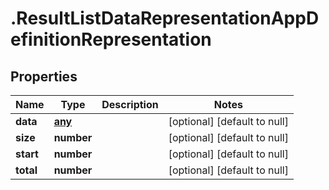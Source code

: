 # .ResultListDataRepresentationAppDefinitionRepresentation

## Properties
Name | Type | Description | Notes
------------ | ------------- | ------------- | -------------
**data** | [**any**](AppDefinitionRepresentation.md) |  | [optional] [default to null]
**size** | **number** |  | [optional] [default to null]
**start** | **number** |  | [optional] [default to null]
**total** | **number** |  | [optional] [default to null]


